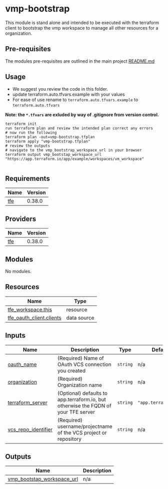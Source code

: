 # vmp-bootstrap

This module is stand alone and intended to be executed with the terraform client to bootstrap the vmp workspace to manage all other resources for a organization.

## Pre-requisites

The modules pre-requisites are outlined in the main project [README.md](../../README.md)

## Usage

* We suggest you review the code in this folder.
* update terraform.auto.tfvars.example with your values
* For ease of use rename to `terraform.auto.tfvars.example` to `terraform.auto.tfvars`

**Note: the `*.tfvars` are exluded by way of .gitignore from version control.**

```
terraform init
run terraform plan and review the intended plan correct any errors
# now run the following
terraform plan -out=vmp-bootstrap.tfplan
terraform apply "vmp-bootstrap.tfplan"
# review the outputs
# navigate to the vmp_bootstrap_workspace_url in your browser
terraform output vmp_bootstap_workspace_url
"https://app.terraform.io/app/example/workspaces/vm_workspace"


```


<!-- BEGIN_TF_DOCS -->
## Requirements

| Name | Version |
|------|---------|
| <a name="requirement_tfe"></a> [tfe](#requirement\_tfe) | 0.38.0 |

## Providers

| Name | Version |
|------|---------|
| <a name="provider_tfe"></a> [tfe](#provider\_tfe) | 0.38.0 |

## Modules

No modules.

## Resources

| Name | Type |
|------|------|
| [tfe_workspace.this](https://registry.terraform.io/providers/hashicorp/tfe/0.38.0/docs/resources/workspace) | resource |
| [tfe_oauth_client.clients](https://registry.terraform.io/providers/hashicorp/tfe/0.38.0/docs/data-sources/oauth_client) | data source |

## Inputs

| Name | Description | Type | Default | Required |
|------|-------------|------|---------|:--------:|
| <a name="input_oauth_name"></a> [oauth\_name](#input\_oauth\_name) | (Required) Name of OAuth VCS connection you created | `string` | n/a | yes |
| <a name="input_organization"></a> [organization](#input\_organization) | (Required) Organization name | `string` | n/a | yes |
| <a name="input_terraform_server"></a> [terraform\_server](#input\_terraform\_server) | (Optional) defaults to app.terraform.io, but otherwise the FQDN of your TFE server | `string` | `"app.terraform.io"` | no |
| <a name="input_vcs_repo_identifier"></a> [vcs\_repo\_identifier](#input\_vcs\_repo\_identifier) | (Required) username/projectname of the VCS project or repository | `string` | n/a | yes |

## Outputs

| Name | Description |
|------|-------------|
| <a name="output_vmp_bootstap_workspace_url"></a> [vmp\_bootstap\_workspace\_url](#output\_vmp\_bootstap\_workspace\_url) | n/a |
<!-- END_TF_DOCS -->
